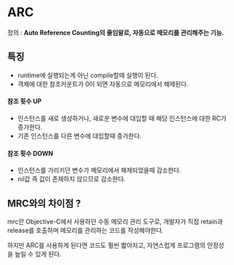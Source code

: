# ARC

정의 : **Auto Reference Counting의 줄임말로, 자동으로 메모리를 관리해주는 기능.**

## 특징
- runtime에 실행되는게 아닌 compile할때 실행이 된다.
- 객체에 대한 참조카운트가 0이 되면 자동으로 메모리에서 해제된다.
  

#### 참조 횟수 UP
- 인스턴스를 새로 생성하거나, 새로운 변수에 대입할 때 해당 인스턴스에 대한 RC가 증가한다.
- 기존 인스턴스를 다른 변수에 대입할때 증가한다.


#### 참조 횟수 DOWN
- 인스턴스를 가리키던 변수가 메모리에서 해제되었을때 감소한다.
- nil값 즉 값이 존재하지 않으므로 감소한다.

## MRC와의 차이점 ?

mrc란 Objective-C에서 사용하던 수동 메모리 관리 도구로, 개발자가 직접 retain과 release를 호출하며 메모리를 관리하는 코드를 작성해야한다.

하지만 ARC를 사용하게 된다면 코드도 훨씬 짧아지고, 자연스럽게 프로그램의 안정성을 높일 수 있게 된다.

